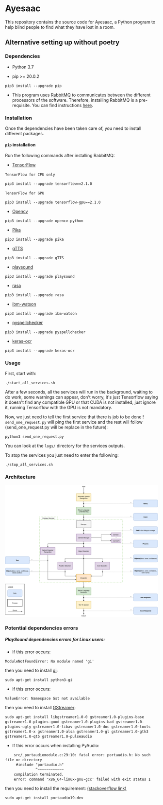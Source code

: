 # Ayesaac

This repository contains the source code for Ayesaac, a Python program to help blind people to find what they have lost in a room.  

## Alternative setting up without poetry 

### Dependencies

- Python 3.7

- pip >= 20.0.2

```
pip3 install --upgrade pip
```

- This program uses [RabbitMQ](https://www.rabbitmq.com/) to communicates 
between the different processors of the software.
Therefore, installing RabbitMQ is a pre-requisite.
You can find instructions [here](https://www.rabbitmq.com/download.html).

### Installation

Once the dependencies have been taken care of, you need to install different packages.

#### `pip` installation

Run the following commands after installing RabbitMQ:

- [TensorFlow](https://www.tensorflow.org/)

`TensorFlow for CPU only`
```
pip3 install --upgrade tensorflow==2.1.0
```
`TensorFlow for GPU`
```
pip3 install --upgrade tensorflow-gpu==2.1.0
```

- [Opencv](https://pypi.org/project/opencv-python/)

```
pip3 install --upgrade opencv-python
```

- [Pika](https://pypi.org/project/pika/)

```
pip3 install --upgrade pika
```

- [gTTS](https://pypi.org/project/gTTS/)

```
pip3 install --upgrade gTTS
```

- [playsound](https://pypi.org/project/playsound/)

```
pip3 install --upgrade playsound
```

- [rasa](https://rasa.com/)

```
pip3 install --upgrade rasa
```

- [ibm-watson](https://www.ibm.com/watson)

```
pip3 install --upgrade ibm-watson
```

- [pyspellchecker](https://pypi.org/project/pyspellchecker/)

```
pip3 install --upgrade pyspellchecker
```

- [keras-ocr](https://pypi.org/project/keras-ocr/)

```
pip3 install --upgrade keras-ocr
```

### Usage

First, start with:
```
./start_all_services.sh
```
After a few seconds, all the services will run in the background, waiting to do work, some warnings can appear, don't worry, it's just Tensorflow 
saying it doesn't find any compatible GPU or that CUDA is not installed, just ignore it, running Tensorflow 
with the GPU is not mandatory.

Now, we just need to tell the first service that there is job to be done ! 
`send_one_request.py` will ping the first service and the rest will follow (send_one_request.py will be replace in the future):
```
python3 send_one_request.py
```

You can look at the `logs/` directory for the services outputs.

To stop the services you just need to enter the following:
```
./stop_all_services.sh
```

### Architecture

![](data/diagram_aye-saac_v3.png)


### Potential dependencies errors 


##### PlaySound dependencies errors for Linux users:

- If this error occurs:

```
ModuleNotFoundError: No module named 'gi'
```

then you need to install [gi](https://askubuntu.com/questions/80448/what-would-cause-the-gi-module-to-be-missing-from-python):
```
sudo apt-get install python3-gi
```

- If this error occurs:
```
ValueError: Namespace Gst not available
```

then you need to install [GStreamer](https://gstreamer.freedesktop.org/documentation/installing/on-linux.html?gi-language=c):
```
sudo apt-get install libgstreamer1.0-0 gstreamer1.0-plugins-base gstreamer1.0-plugins-good gstreamer1.0-plugins-bad gstreamer1.0-plugins-ugly gstreamer1.0-libav gstreamer1.0-doc gstreamer1.0-tools gstreamer1.0-x gstreamer1.0-alsa gstreamer1.0-gl gstreamer1.0-gtk3 gstreamer1.0-qt5 gstreamer1.0-pulseaudio
```

- If this error occurs when installing PyAudio:
```
    src/_portaudiomodule.c:29:10: fatal error: portaudio.h: No such file or directory
     #include "portaudio.h"
              ^~~~~~~~~~~~~
    compilation terminated.
    error: command 'x86_64-linux-gnu-gcc' failed with exit status 1
```

then you need to install the requirement: [(stackoverflow link)](https://stackoverflow.com/questions/50457197/pyaudio-installation-failure-on-ubuntu)
```
sudo apt-get install portaudio19-dev
```
